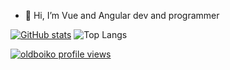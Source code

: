 - 👋 Hi, I’m Vue and Angular dev and programmer


[![GitHub stats](https://github-readme-stats.vercel.app/api?username=oldboiko&show_icons=true&theme=shadow_green)](https://github.com/oldboiko/github-readme-stats) ![Top Langs](https://github-readme-stats.vercel.app/api/top-langs/?username=oldboiko&langs_count=20&layout=compact)


[![oldboiko profile views](https://u8views.com/api/v1/github/profiles/142593833/views/day-week-month-total-count.svg)](https://u8views.com/github/oldboiko)


